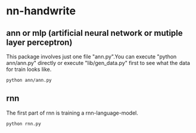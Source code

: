 # nn-handwrite

## ann or mlp (artificial neural network or mutiple layer perceptron)
This package involves just one file "ann.py".You can execute "python ann/ann.py" directly or execute "lib/gen_data.py" first to see what the data for train looks like.
```
python ann/ann.py
```

## rnn
The first part of rnn is training a rnn-language-model.
```
python rnn.py
```